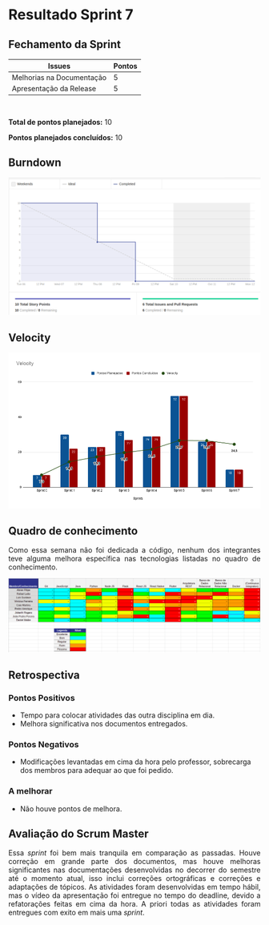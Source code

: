 # Resultado Sprint 7

## Fechamento da Sprint

| Issues | Pontos |
| ------ | ------ |
| Melhorias na Documentação | 5 |
| Apresentação da Release | 5 |

</br>

**Total de pontos planejados:** 10
</br>

**Pontos planejados concluídos:** 10
</br>

## Burndown

![Burnout Sprint 6](./img/burndown_sprint07.png)

## Velocity

![Velocity Sprint 6](./img/velocity_sprint07.png)

## Quadro de conhecimento

<p style="text-align: justify;">
   Como essa semana não foi dedicada a código, nenhum dos integrantes teve alguma melhora específica nas tecnologias listadas no quadro de conhecimento.
</p>

![Quadro Sprint 6](./img/quadro_conhecimento_sprint_06.png)

## Retrospectiva

### Pontos Positivos

- Tempo para colocar atividades das outra disciplina em dia.
- Melhora significativa nos documentos entregados.

### Pontos Negativos

- Modificações levantadas em cima da hora pelo professor, sobrecarga dos membros para adequar ao que foi pedido.

### A melhorar

- Não houve pontos de melhora.

## Avaliação do Scrum Master

<p style="text-align: justify;">
    Essa <i>sprint</i> foi bem mais tranquila em comparação as passadas. Houve correção em grande parte dos documentos, mas houve melhoras significantes nas documentações desenvolvidas no decorrer do semestre até o momento atual, isso inclui correções ortográficas e correções e adaptações de tópicos. As atividades foram desenvolvidas em tempo hábil, mas o vídeo da apresentação foi entregue no tempo do deadline, devido a refatorações feitas em cima da hora. A priori todas as atividades foram entregues com exito em mais uma <i>sprint</i>.
</p>
